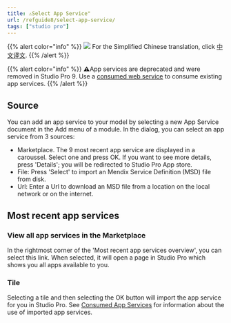 ```yaml
---
title: ⚠Select App Service"
url: /refguide8/select-app-service/
tags: ["studio pro"]
---
```


{{% alert color="info" %}}
<img src="/attachments/china.png" class="d-inline-block" /> For the Simplified Chinese translation, click [中文译文](https://cdn.mendix.tencent-cloud.com/documentation/refguide8/select-app-service.pdf).
{{% /alert %}}

{{% alert color="info" %}}
⚠App services are deprecated and were removed in Studio Pro 9. Use a [consumed web service](/refguide8/consumed-web-services/) to consume existing app services.
{{% /alert %}}

## Source

You can add an app service to your model by selecting a new App Service document in the Add menu of a module. In the dialog, you can select an app service from 3 sources:

* Marketplace. The 9 most recent app service are displayed in a caroussel. Select one and press OK. If you want to see more details, press 'Details'; you will be redirected to Studio Pro App store.
* File: Press 'Select' to import an Mendix Service Definition (MSD) file from disk.
* Url: Enter a Url to download an MSD file from a location on the local network or on the internet.

## Most recent app services

### View all app services in the Marketplace

In the rightmost corner of the 'Most recent app services overview', you can select this link. When selected, it will open a page in Studio Pro which shows you all apps available to you.

### Tile

Selecting a tile and then selecting the OK button will import the app service for you in Studio Pro. See [Consumed App Services](/refguide8/consumed-app-services/) for information about the use of imported app services.
